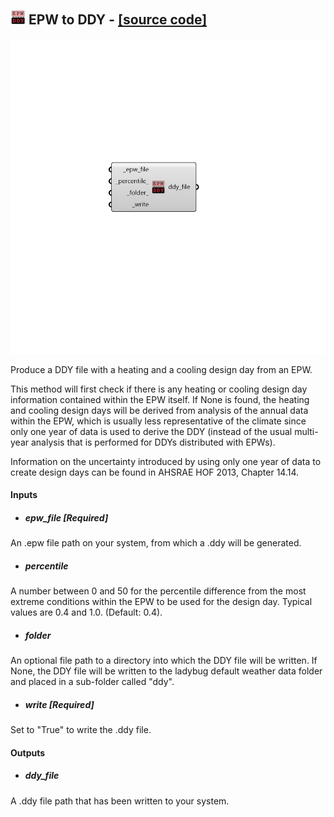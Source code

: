 ## ![](../../images/icons/EPW_to_DDY.png) EPW to DDY - [[source code]](https://github.com/ladybug-tools/ladybug-grasshopper/blob/master/ladybug_grasshopper/src//LB%20EPW%20to%20DDY.py)

![](../../images/components/EPW_to_DDY.png)

Produce a DDY file with a heating and a cooling design day from an EPW.
 

This method will first check if there is any heating or cooling design day information
 contained within the EPW itself. If None is found, the heating and cooling design
 days will be derived from analysis of the annual data within the EPW, which is
 usually less representative of the climate since only one year of data is used
 to derive the DDY (instead of the usual multi-year analysis that is performed for
 DDYs distributed with EPWs).
 

Information on the uncertainty introduced by using only one year of data to create
 design days can be found in AHSRAE HOF 2013, Chapter 14.14.
 



#### Inputs
* ##### epw_file [Required]
An .epw file path on your system, from which a .ddy will be generated. 
* ##### percentile 
A number between 0 and 50 for the percentile difference from the most extreme conditions within the EPW to be used for the design day. Typical values are 0.4 and 1.0. (Default: 0.4). 
* ##### folder 
An optional file path to a directory into which the DDY file will be written.  If None, the DDY file will be written to the ladybug default weather data folder and placed in a sub-folder called "ddy". 
* ##### write [Required]
Set to "True" to write the .ddy file. 

#### Outputs
* ##### ddy_file
A .ddy file path that has been written to your system.